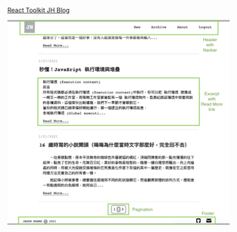 [React Toolkit JH Blog](https://jas0nhuang.github.io/jh-blog-rtk/)

![home](https://github.com/JAS0NHUANG/jh-blog-rtk/blob/main/img/homepage.png)
